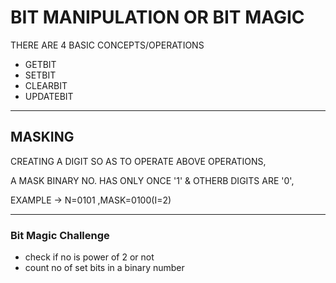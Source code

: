<H1>BIT MANIPULATION OR BIT MAGIC</H1>
<P>THERE ARE 4 BASIC CONCEPTS/OPERATIONS</P>
<UL>
<LI>GETBIT</LI>
<LI>SETBIT</LI>
<LI>CLEARBIT</LI>
<LI>UPDATEBIT</LI>
</UL>
<hr>
<h2>MASKING</h2>
<p>CREATING A DIGIT SO AS TO OPERATE ABOVE OPERATIONS,</p>
 <p> A MASK BINARY NO. HAS ONLY ONCE '1' & OTHERB DIGITS ARE '0',</p>
<p>  EXAMPLE -> N=0101 ,MASK=0100(I=2)</p>
<hr>
<h3>Bit Magic Challenge</h3>
<UL>
<LI>check if no is power of 2 or not</LI>
 <LI>count no of set bits in a binary number</LI>
</UL>
